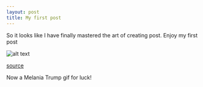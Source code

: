 ```yaml
---
layout: post
title: My first post
---
```


So it looks like I have finally mastered the art of creating post. Enjoy my first post

![alt text](https://media2.giphy.com/media/26DMVIAEPmyWaRnuE/giphy.gif "Melania Trump")

[source](https://media2.giphy.com/media/26DMVIAEPmyWaRnuE/giphy.gif)

Now a Melania Trump gif for luck!

